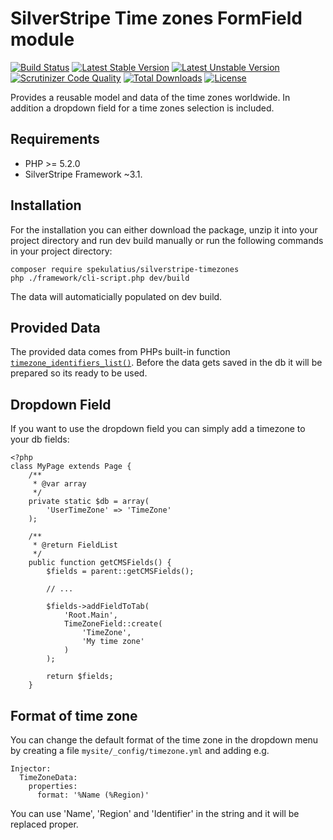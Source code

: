 # SilverStripe Time zones FormField module

[![Build Status](https://api.travis-ci.org/spekulatius/silverstripe-timezones.svg?branch=master)](https://travis-ci.org/spekulatius/silverstripe-timezones)
[![Latest Stable Version](https://poser.pugx.org/spekulatius/silverstripe-timezones/version.svg)](https://github.com/spekulatius/silverstripe-timezones/releases)
[![Latest Unstable Version](https://poser.pugx.org/spekulatius/silverstripe-timezones/v/unstable.svg)](https://packagist.org/packages/spekulatius/silverstripe-timezones)
[![Scrutinizer Code Quality](https://img.shields.io/scrutinizer/g/spekulatius/silverstripe-timezones.svg)](https://scrutinizer-ci.com/g/spekulatius/silverstripe-timezones?branch=master)
[![Total Downloads](https://poser.pugx.org/spekulatius/silverstripe-timezones/downloads.svg)](https://packagist.org/packages/spekulatius/silverstripe-timezones)
[![License](https://poser.pugx.org/spekulatius/silverstripe-timezones/license.svg)](https://github.com/spekulatius/silverstripe-timezones/blob/master/license.md)

Provides a reusable model and data of the time zones worldwide. In addition a dropdown field for a time zones selection is included.

## Requirements

* PHP >= 5.2.0
* SilverStripe Framework ~3.1.

## Installation

For the installation you can either download the package, unzip it into your project directory and run dev build manually or run the following commands in your project directory:

```
composer require spekulatius/silverstripe-timezones
php ./framework/cli-script.php dev/build
```

The data will automaticially populated on dev build.

## Provided Data

The provided data comes from PHPs built-in function [`timezone_identifiers_list()`](http://php.net/DateTimeZone.listIdentifiers). Before the data gets saved in the db it will be prepared so its ready to be used.

## Dropdown Field

If you want to use the dropdown field you can simply add a timezone to your db fields:

```
<?php
class MyPage extends Page {
	/**
	 * @var array
	 */
	private static $db = array(
		'UserTimeZone' => 'TimeZone'
	);

	/**
	 * @return FieldList
	 */
	public function getCMSFields() {
		$fields = parent::getCMSFields();

		// ...

		$fields->addFieldToTab(
			'Root.Main',
			TimeZoneField::create(
				'TimeZone',
				'My time zone'
			)
		);

		return $fields;
	}
```

## Format of time zone

You can change the default format of the time zone in the dropdown menu by creating a file `mysite/_config/timezone.yml` and adding e.g.

```
Injector:
  TimeZoneData:
    properties:
      format: '%Name (%Region)'
```

You can use 'Name', 'Region' and 'Identifier' in the string and it will be replaced proper.
